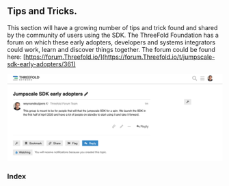## Tips and Tricks.

This section will have a growing number of tips and trick found and shared by the community of users using the SDK. The ThreeFold Foundation has a forum on which these early adopters, developers and systems integrators could work, learn and discover things together. The forum could be found here: [https://forum.Threefold.io/](https://forum.Threefold.io/t/jumpscale-sdk-early-adopters/361)

![](img/forum_sdk.png)

### Index


